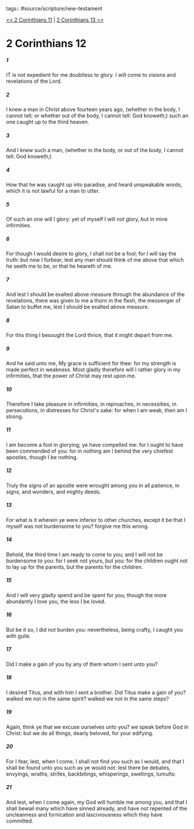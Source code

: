 tags:: #source/scripture/new-testament

[<< 2 Corinthians 11](/new-testament/08_2_Corinthians/2_Corinthians_11.md) | [2 Corinthians 13 >>](/new-testament/08_2_Corinthians/2_Corinthians_13.md)

# 2 Corinthians 12

##### 1

IT is not expedient for me doubtless to glory. I will come to visions and revelations of the Lord.

##### 2

I knew a man in Christ above fourteen years ago, (whether in the body, I cannot tell; or whether out of the body, I cannot tell: God knoweth;) such an one caught up to the third heaven.

##### 3

And I knew such a man, (whether in the body, or out of the body, I cannot tell: God knoweth;)

##### 4

How that he was caught up into paradise, and heard unspeakable words, which it is not lawful for a man to utter.

##### 5

Of such an one will I glory: yet of myself I will not glory, but in mine infirmities.

##### 6

For though I would desire to glory, I shall not be a fool; for I will say the truth: but now I forbear, lest any man should think of me above that which he seeth me to be, or that he heareth of me.

##### 7

And lest I should be exalted above measure through the abundance of the revelations, there was given to me a thorn in the flesh, the messenger of Satan to buffet me, lest I should be exalted above measure.

##### 8

For this thing I besought the Lord thrice, that it might depart from me.

##### 9

And he said unto me, My grace is sufficient for thee: for my strength is made perfect in weakness. Most gladly therefore will I rather glory in my infirmities, that the power of Christ may rest upon me.

##### 10

Therefore I take pleasure in infirmities, in reproaches, in necessities, in persecutions, in distresses for Christ's sake: for when I am weak, then am I strong.

##### 11

I am become a fool in glorying; ye have compelled me: for I ought to have been commended of you: for in nothing am I behind the very chiefest apostles, though I be nothing.

##### 12

Truly the signs of an apostle were wrought among you in all patience, in signs, and wonders, and mighty deeds.

##### 13

For what is it wherein ye were inferior to other churches, except it be that I myself was not burdensome to you? forgive me this wrong.

##### 14

Behold, the third time I am ready to come to you; and I will not be burdensome to you: for I seek not yours, but you: for the children ought not to lay up for the parents, but the parents for the children.

##### 15

And I will very gladly spend and be spent for you; though the more abundantly I love you, the less I be loved.

##### 16

But be it so, I did not burden you: nevertheless, being crafty, I caught you with guile.

##### 17

Did I make a gain of you by any of them whom I sent unto you?

##### 18

I desired Titus, and with him I sent a brother. Did Titus make a gain of you? walked we not in the same spirit? walked we not in the same steps?

##### 19

Again, think ye that we excuse ourselves unto you? we speak before God in Christ: but we do all things, dearly beloved, for your edifying.

##### 20

For I fear, lest, when I come, I shall not find you such as I would, and that I shall be found unto you such as ye would not: lest there be debates, envyings, wraths, strifes, backbitings, whisperings, swellings, tumults:

##### 21

And lest, when I come again, my God will humble me among you, and that I shall bewail many which have sinned already, and have not repented of the uncleanness and fornication and lasciviousness which they have committed.
